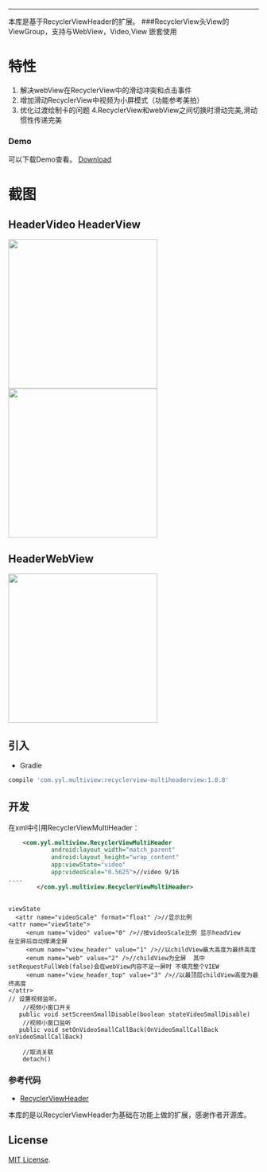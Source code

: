 ----
本库是基于RecyclerViewHeader的扩展。
###RecyclerView头View的ViewGroup，支持与WebView，Video,View 嵌套使用

# 特性
1. 解决webView在RecyclerView中的滑动冲突和点击事件
2. 增加滑动RecyclerView中视频为小屏模式（功能参考美拍）
3. 优化过渡绘制卡的问题
4.RecyclerView和webView之间切换时滑动完美,滑动惯性传递完美


### Demo
可以下载Demo查看。
[Download](https://github.com/mengzhidaren/RecylerViewMultiHeaderView/blob/master/apk/debug/app-debug.apk?raw=true)
# 截图
## HeaderVideo  HeaderView   
<image src="./img/111.gif" width="300px"/>  <image src="./img/222.gif" width="300px"/>  
## HeaderWebView
  <image src="./img/333.gif" width="300px"/>
  
## 引入
* Gradle
```groovy
compile 'com.yyl.multiview:recyclerview-multiheaderview:1.0.8'
```

## 开发
在xml中引用RecyclerViewMultiHeader：
```xml
    <com.yyl.multiview.RecyclerViewMultiHeader
            android:layout_width="match_parent"
            android:layout_height="wrap_content"
            app:viewState="video"  
            app:videoScale="0.5625">//video 9/16
....
        </com.yyl.multiview.RecyclerViewMultiHeader>
    
```

```
viewState
  <attr name="videoScale" format="float" />//显示比例
<attr name="viewState">
     <enum name="video" value="0" />//按videoScale比例 显示headView    在全屏后自动撑满全屏
     <enum name="view_header" value="1" />//以childView最大高度为最终高度
     <enum name="web" value="2" />//childView为全屏  其中setRequestFullWeb(false)会在webView内容不足一屏时 不填充整个VIEW
     <enum name="view_header_top" value="3" />//以最顶层childView高度为最终高度
</attr>
// 设置视频监听。
    //视频小窗口开关
   public void setScreenSmallDisable(boolean stateVideoSmallDisable)
    //视频小窗口监听
   public void setOnVideoSmallCallBack(OnVideoSmallCallBack onVideoSmallCallBack)

    //取消关联
    detach() 
```

### 参考代码
* [RecyclerViewHeader](https://github.com/blipinsk/RecyclerViewHeader)

本库的是以RecyclerViewHeader为基础在功能上做的扩展，感谢作者开源库。


## License
[MIT License](https://opensource.org/licenses/MIT).
